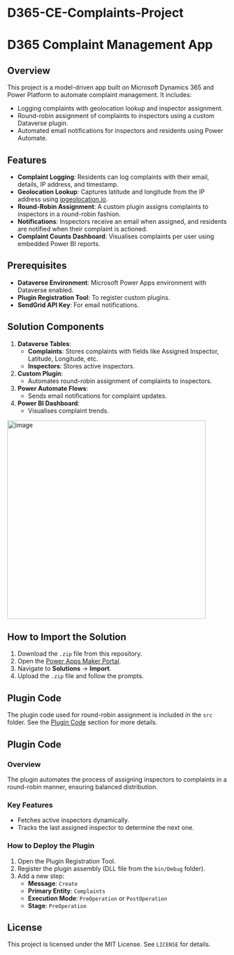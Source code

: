 # D365-CE-Complaints-Project
# D365 Complaint Management App

## Overview
This project is a model-driven app built on Microsoft Dynamics 365 and Power Platform to automate complaint management. It includes:
- Logging complaints with geolocation lookup and inspector assignment.
- Round-robin assignment of complaints to inspectors using a custom Dataverse plugin.
- Automated email notifications for inspectors and residents using Power Automate.

## Features
- **Complaint Logging**: Residents can log complaints with their email, details, IP address, and timestamp.
- **Geolocation Lookup**: Captures latitude and longitude from the IP address using [ipgeolocation.io](https://ipgeolocation.io/).
- **Round-Robin Assignment**: A custom plugin assigns complaints to inspectors in a round-robin fashion.
- **Notifications**: Inspectors receive an email when assigned, and residents are notified when their complaint is actioned.
- **Complaint Counts Dashboard**: Visualises complaints per user using embedded Power BI reports.

## Prerequisites
- **Dataverse Environment**: Microsoft Power Apps environment with Dataverse enabled.
- **Plugin Registration Tool**: To register custom plugins.
- **SendGrid API Key**: For email notifications.

## Solution Components
1. **Dataverse Tables**:
   - **Complaints**: Stores complaints with fields like Assigned Inspector, Latitude, Longitude, etc.
   - **Inspectors**: Stores active inspectors.
2. **Custom Plugin**:
   - Automates round-robin assignment of complaints to inspectors.
3. **Power Automate Flows**:
   - Sends email notifications for complaint updates.
4. **Power BI Dashboard**:
   - Visualises complaint trends.
<img width="454" alt="image" src="https://github.com/user-attachments/assets/1557384a-2b71-447f-b4cd-1d12aab84347" />

## How to Import the Solution
1. Download the `.zip` file from this repository.
2. Open the [Power Apps Maker Portal](https://make.powerapps.com/).
3. Navigate to **Solutions** → **Import**.
4. Upload the `.zip` file and follow the prompts.


## Plugin Code
The plugin code used for round-robin assignment is included in the `src` folder. See the [Plugin Code](#plugin-code) section for more details.

## Plugin Code
### Overview
The plugin automates the process of assigning inspectors to complaints in a round-robin manner, ensuring balanced distribution.

### Key Features
- Fetches active inspectors dynamically.
- Tracks the last assigned inspector to determine the next one.

### How to Deploy the Plugin
1. Open the Plugin Registration Tool.
2. Register the plugin assembly (DLL file from the `bin/Debug` folder).
3. Add a new step:
   - **Message**: `Create`
   - **Primary Entity**: `Complaints`
   - **Execution Mode**: `PreOperation` or `PostOperation`
   - **Stage**: `PreOperation`


## License
This project is licensed under the MIT License. See `LICENSE` for details.
